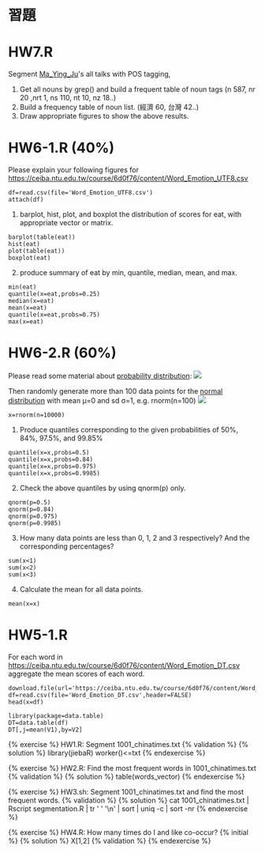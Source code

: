 # 習題

# HW7.R
Segment [Ma_Ying_Ju](http://dropbox.com/sh/pbbsla84bq6o678/AACtO1WjaMIxVh97eyWO81yNa)'s all talks with POS tagging,

1. Get all nouns by grep() and build a frequent table of noun tags (n 587, nr 20 ,nrt 1, ns 110, nt 10, nz 18..) 
2. Build a frequency table of noun list. (經濟 60, 台灣 42..)
3. Draw appropriate figures to show the above results.

# HW6-1.R (40%)
Please explain your following figures for https://ceiba.ntu.edu.tw/course/6d0f76/content/Word_Emotion_UTF8.csv
```{r}
df=read.csv(file='Word_Emotion_UTF8.csv')
attach(df)
```
1. barplot, hist, plot, and boxplot the distribution of scores for eat, with appropriate vector or matrix.
```{r}
barplot(table(eat))
hist(eat)
plot(table(eat))
boxplot(eat)
```
2. produce summary of eat by min, quantile, median, mean, and max.
```{r}
min(eat)
quantile(x=eat,probs=0.25)
median(x=eat)
mean(x=eat)
quantile(x=eat,probs=0.75)
max(x=eat)
```

# HW6-2.R (60%)
Please read some material about [probability distribution](http://books.google.com.tw/books?id=UvWkIg5E4foC):
![](http://upload.wikimedia.org/wikipedia/commons/thumb/1/12/Dice_Distribution_%28bar%29.svg/320px-Dice_Distribution_%28bar%29.svg.png)

Then randomly generate more than 100 data points for the [normal distribution](http://en.wikipedia.org/wiki/Normal_distribution) with mean μ=0 and sd σ=1, e.g. rnorm(n=100)
![](http://upload.wikimedia.org/wikipedia/commons/a/a9/Empirical_Rule.PNG)
```{r}
x=rnorm(n=10000)
```
1. Produce quantiles corresponding to the given probabilities of 50%, 84%, 97.5%, and 99.85%
```{r}
quantile(x=x,probs=0.5)
quantile(x=x,probs=0.84)
quantile(x=x,probs=0.975)
quantile(x=x,probs=0.9985)
```
2. Check the above quantiles by using qnorm(p) only.
```{r}
qnorm(p=0.5)
qnorm(p=0.84)
qnorm(p=0.975)
qnorm(p=0.9985)
```
3. How many data points are less than 0, 1, 2 and 3 respectively? And the corresponding percentages?
```{r}
sum(x<1)
sum(x<2)
sum(x<3)
```
4. Calculate the mean for all data points.
```{r}
mean(x=x)
```

# HW5-1.R
For each word in https://ceiba.ntu.edu.tw/course/6d0f76/content/Word_Emotion_DT.csv
aggregate the mean scores of each word.
```{r}
download.file(url='https://ceiba.ntu.edu.tw/course/6d0f76/content/Word_Emotion_DT.csv',destfile='Word_Emotion_DT.csv',method='wget')
df=read.csv(file='Word_Emotion_DT.csv',header=FALSE)
head(x=df)

library(package=data.table)
DT=data.table(df)
DT[,j=mean(V1),by=V2]
```

{% exercise %}
HW1.R: Segment 1001_chinatimes.txt
{% validation %}
{% solution %}
library(jiebaR)
worker()<=txt
{% endexercise %}

{% exercise %}
HW2.R: Find the most frequent words in 1001_chinatimes.txt
{% validation %}
{% solution %}
table(words_vector)
{% endexercise %}

{% exercise %}
HW3.sh: Segment 1001_chinatimes.txt and find the most frequent words.
{% validation %}
{% solution %}
cat 1001_chinatimes.txt | Rscript segmentation.R | tr ' ' '\n' | sort | uniq -c | sort -nr
{% endexercise %}

{% exercise %}
HW4.R: How many times do I and like co-occur?
{% initial %}
{% solution %}
X[1,2]
{% validation %}
{% endexercise %}
